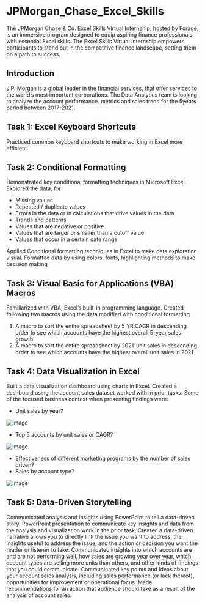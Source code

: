 # JPMorgan_Chase_Excel_Skills
The JPMorgan Chase & Co. Excel Skills Virtual Internship, hosted by Forage, is an immersive program designed to equip aspiring finance professionals with essential Excel skills. The Excel Skills Virtual Internship empowers participants to stand out in the competitive finance landscape, setting them on a path to success. 

## Introduction
J.P. Morgan is a global leader in the financial services, that offer services to the world’s most important corporations. The Data Analytics team is looking to analyze the account performance. metrics and sales trend for the 5years period between 2017-2021.

## Task 1: Excel Keyboard Shortcuts
Practiced common keyboard shortcuts to make working in Excel more efficient.

## Task 2: Conditional Formatting	
Demonstrated key conditional formatting techniques in Microsoft Excel.
 Explored the data, for
+	Missing values
+	Repeated / duplicate values
+	Errors in the data or in calculations that drive values in the data
+	Trends and patterns
+	Values that are negative or positive
+	Values that are larger or smaller than a cutoff value
+	Values that occur in a certain date range

Applied Conditional formatting techniques in Excel to make data exploration visual. Formatted data by using colors, fonts, highlighting methods to make decision making 

## Task 3: Visual Basic for Applications (VBA) Macros
Familiarized with VBA, Excel’s built-in programming language.
Created following two macros using the data modified with conditional formatting 
1.	A macro to sort the entire spreadsheet by 5 YR CAGR in descending order to see which accounts have the highest overall 5-year sales growth
2.	A macro to sort the entire spreadsheet by 2021-unit sales in descending order to see which accounts have the highest overall unit sales in 2021

## Task 4: Data Visualization in Excel
Built a data visualization dashboard using charts in Excel.
Created a dashboard using the account sales dataset worked with in prior tasks.
Some of the focused business context when presenting findings were:
+	Unit sales by year?

![image](https://github.com/vkquests/JPMorgan_Chase_Excel_Skills/assets/126692346/9801f064-531f-47c9-98cb-825cfbb85adc)
+	Top 5 accounts by unit sales or CAGR?

![image](https://github.com/vkquests/JPMorgan_Chase_Excel_Skills/assets/126692346/1b400776-7d11-4020-a8f4-76e8a9b7a0d9)

+	Effectiveness of different marketing programs by the number of sales driven?
+	Sales by account type?
  
![image](https://github.com/vkquests/JPMorgan_Chase_Excel_Skills/assets/126692346/f241dd48-d260-4387-9c1d-5a90af4000d3)




## Task 5: Data-Driven Storytelling
Communicated analysis and insights using PowerPoint to tell a data-driven story.
PowerPoint presentation to communicate key insights and data from the analysis and visualization work in the prior task. 
Created a data-driven narrative allows you to directly link the issue you want to address, the insights useful to address the issue, and the action or decision you want the reader or listener to take. 
Communicated insights into which accounts are and are not performing well, how sales are growing year over year, which account types are selling more units than others, and other kinds of findings that you could communicate.
Communicated key points and ideas about your account sales analysis, including sales performance (or lack thereof), opportunities for improvement or operational focus.
Made recommendations for an action that audience should take as a result of the analysis of account sales.


